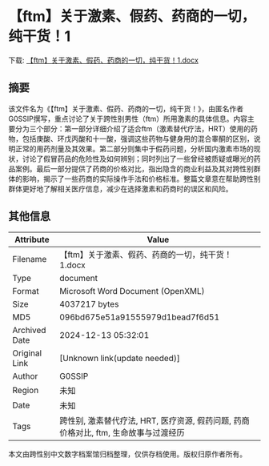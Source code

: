 # 【ftm】关于激素、假药、药商的一切，纯干货！1

<!-- tcd_download_link -->
下载: <a href="../【ftm】关于激素、假药、药商的一切，纯干货！1.docx" download>【ftm】关于激素、假药、药商的一切，纯干货！1.docx</a>
<!-- tcd_download_link_end -->

## 摘要

<!-- tcd_abstract -->
该文件名为《【ftm】关于激素、假药、药商的一切，纯干货！》，由匿名作者G0SSIP撰写，重点讨论了关于跨性别男性（ftm）所用激素的具体信息。内容主要分为三个部分：第一部分详细介绍了适合ftm（激素替代疗法，HRT）使用的药物，包括庚酸、环戊丙酸和十一酸，强调这些药物与健身用的混合睾酮的区别，说明正常的用药剂量及其效果。第二部分则集中于假药问题，分析国内激素市场的现状，讨论了假冒药品的危险性及如何辨别；同时列出了一些曾经被质疑或曝光的药品案例。最后一部分提供了药商的价格对比，指出隐含的商业利益及其对跨性别群体的影响，揭示了一些药商的实际操作手法和价格标准。整篇文章意在帮助跨性别群体更好地了解相关医疗信息，减少在选择激素和药商时的误区和风险。

<!-- tcd_abstract_end -->

## 其他信息

| Attribute       | Value                                  |
|-----------------|----------------------------------------|
| Filename        | 【ftm】关于激素、假药、药商的一切，纯干货！1.docx                             |
| Type            | document                                 |
| Format          | Microsoft Word Document (OpenXML)                               |
| Size            | 4037217 bytes                           |
| MD5             | 096bd675e51a91555979d1bead7f6d51                                  |
| Archived Date   | 2024-12-13 05:32:01                             |
| Original Link   | [Unknown link(update needed)]                         |
| Author          | G0SSIP                               |
| Region          | 未知                               |
| Date            | 未知                                 |
| Tags            | 跨性别, 激素替代疗法, HRT, 医疗资源, 假药问题, 药商价格对比, ftm, 生命故事与过渡经历                                 |

本文由跨性别中文数字档案馆归档整理，仅供存档使用。版权归原作者所有。
